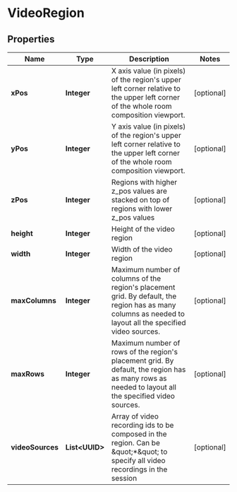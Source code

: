 

# VideoRegion


## Properties

| Name | Type | Description | Notes |
|------------ | ------------- | ------------- | -------------|
|**xPos** | **Integer** | X axis value (in pixels) of the region&#39;s upper left corner relative to the upper left corner of the whole room composition viewport. |  [optional] |
|**yPos** | **Integer** | Y axis value (in pixels) of the region&#39;s upper left corner relative to the upper left corner of the whole room composition viewport. |  [optional] |
|**zPos** | **Integer** | Regions with higher z_pos values are stacked on top of regions with lower z_pos values |  [optional] |
|**height** | **Integer** | Height of the video region |  [optional] |
|**width** | **Integer** | Width of the video region |  [optional] |
|**maxColumns** | **Integer** | Maximum number of columns of the region&#39;s placement grid. By default, the region has as many columns as needed to layout all the specified video sources. |  [optional] |
|**maxRows** | **Integer** | Maximum number of rows of the region&#39;s placement grid. By default, the region has as many rows as needed to layout all the specified video sources. |  [optional] |
|**videoSources** | **List&lt;UUID&gt;** | Array of video recording ids to be composed in the region. Can be \&quot;*\&quot; to specify all video recordings in the session |  [optional] |



